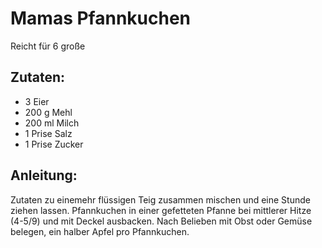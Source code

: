 Mamas Pfannkuchen
===
Reicht für 6 große

Zutaten:
---
- 3  Eier
- 200 g Mehl
- 200 ml Milch
- 1 Prise Salz
- 1 Prise Zucker

Anleitung:
---
Zutaten zu einemehr flüssigen Teig zusammen mischen und eine Stunde ziehen lassen.
Pfannkuchen in einer gefetteten Pfanne bei mittlerer Hitze (4-5/9) und mit Deckel ausbacken.
Nach Belieben mit Obst oder Gemüse belegen, ein halber Apfel pro Pfannkuchen.